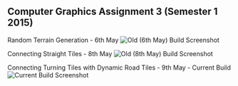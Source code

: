 ## Computer Graphics Assignment 3 (Semester 1 2015)

Random Terrain Generation - 6th May
![Old (6th May) Build Screenshot](https://github.com/KonradJanica/CG_Assign3/blob/master/screenshot/preview.jpg?raw=true)

Connecting Straight Tiles - 8th May
![Old (8th May) Build Screenshot](https://github.com/KonradJanica/CG_Assign3/blob/master/screenshot/preview_6th_may.jpg?raw=true)

Connecting Turning Tiles with Dynamic Road Tiles - 9th May - Current Build
![Current Build Screenshot](https://github.com/KonradJanica/CG_Assign3/blob/master/screenshot/preview_9th_may.jpg?raw=true)
